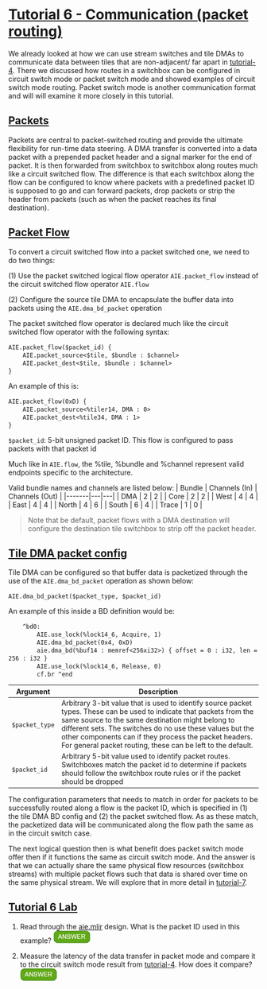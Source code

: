 <!---//===- README.md --------------------------*- Markdown -*-===//
//
// This file is licensed under the Apache License v2.0 with LLVM Exceptions.
// See https://llvm.org/LICENSE.txt for license information.
// SPDX-License-Identifier: Apache-2.0 WITH LLVM-exception
//
// Copyright (C) 2022, Advanced Micro Devices, Inc.
// 
//===----------------------------------------------------------------------===//-->

# <ins>Tutorial 6 - Communication (packet routing)</ins>

We already looked at how we can use stream switches and tile DMAs to communicate data between tiles that are non-adjacent/ far apart in [tutorial-4](../tutorial-4). There we discussed how routes in a switchbox can be configured in circuit switch mode or packet switch mode and showed examples of circuit switch mode routing. Packet switch mode is another communication format and will will examine it more closely in this tutorial.

## <ins>Packets</ins>
Packets are central to packet-switched routing and provide the ultimate flexibility for run-time data steering. A DMA transfer is converted into a data packet with a prepended packet header and a signal marker for the end of packet. It is then forwarded from switchbox to switchbox along routes much like a circuit switched flow. The difference is that each switchbox along the flow can be configured to know where packets with a predefined packet ID is supposed to go and can forward packets, drop packets or strip the header from packets (such as when the packet reaches its final destination).

## <ins>Packet Flow</ins>
To convert a circuit switched flow into a packet switched one, we need to do two things:

(1) Use the packet switched logical flow operator `AIE.packet_flow` instead of the circuit switched flow operator `AIE.flow`

(2) Configure the source tile DMA to encapsulate the buffer data into packets using the `AIE.dma_bd_packet` operation

The packet switched flow operator is declared much like the circuit switched flow operator with the following syntax:
```
AIE.packet_flow($packet_id) {
    AIE.packet_source<$tile, $bundle : $channel>
    AIE.packet_dest<$tile, $bundle : $channel>
}
```
An example of this is:
```
AIE.packet_flow(0xD) {
    AIE.packet_source<%tiler14, DMA : 0>
    AIE.packet_dest<%tile34, DMA : 1>
}
```
`$packet_id`: 5-bit unsigned packet ID. This flow is configured to pass packets with that packet id

Much like in `AIE.flow`, the %tile, %bundle and %channel represent valid endpoints specific to the architecture.

Valid bundle names and channels are listed below: 
| Bundle | Channels (In) | Channels (Out) |
|-------|---|---|
| DMA   | 2 | 2 |
| Core  | 2 | 2 |
| West  | 4 | 4 |
| East  | 4 | 4 |
| North | 4 | 6 |
| South | 6 | 4 |
| Trace | 1 | 0 |

> Note that be default, packet flows with a DMA destination will configure the destination tile switchbox to strip off the packet header.

## <ins>Tile DMA packet config</ins>

Tile DMA can be configured so that buffer data is packetized through the use of the `AIE.dma_bd_packet` operation as shown below:
```
AIE.dma_bd_packet($packet_type, $packet_id)
```
An example of this inside a BD definition would be:
```
    ^bd0:
        AIE.use_lock(%lock14_6, Acquire, 1)
        AIE.dma_bd_packet(0x4, 0xD) 
        aie.dma_bd(%buf14 : memref<256xi32>) { offset = 0 : i32, len = 256 : i32 }
        AIE.use_lock(%lock14_6, Release, 0)
        cf.br ^end
```
| Argument | Description |
|----------|-------------|
|`$packet_type`| Arbitrary 3-bit value that is used to identify source packet types. These can be used to indicate that packets from the same source to the same destination might belong to different sets. The switches do no use these values but the other components can if they process the packet headers. For general packet routing, these can be left to the default. |
|`$packet_id`| Arbitrary 5-bit value used to identify packet routes. Switchboxes match the packet id to determine if packets should follow the switchbox route rules or if the packet should be dropped|

The configuration parameters that needs to match in order for packets to be successfully routed along a flow is the packet ID, which is specified in (1) the tile DMA BD config and (2) the packet switched flow. As as these match, the packetized data will be communicated along the flow path the same as in the circuit switch case.

The next logical question then is what benefit does packet switch mode offer then if it functions the same as circuit switch mode. And the answer is that we can actually share the same physical flow resources (switchbox streams) with multiple packet flows such that data is shared over time on the same physical stream. We will explore that in more detail in [tutorial-7](../tutorial-7).


## <ins>Tutorial 6 Lab </ins>

1. Read through the [aie.mlir](aie.mlir) design. What is the packet ID used in this example? <img src="../images/answer1.jpg" title="0xD" height=25>

2. Measure the latency of the data transfer in packet mode and compare it to the circuit switch mode result from [tutorial-4](../tutorial-4). How does it compare? <img src="../images/answer1.jpg" title="???" height=25>
